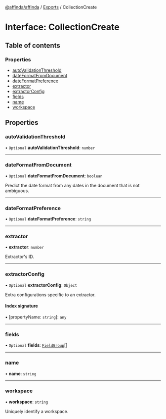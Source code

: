 [@affinda/affinda](../README.md) / [Exports](../modules.md) / CollectionCreate

# Interface: CollectionCreate

## Table of contents

### Properties

- [autoValidationThreshold](CollectionCreate.md#autovalidationthreshold)
- [dateFormatFromDocument](CollectionCreate.md#dateformatfromdocument)
- [dateFormatPreference](CollectionCreate.md#dateformatpreference)
- [extractor](CollectionCreate.md#extractor)
- [extractorConfig](CollectionCreate.md#extractorconfig)
- [fields](CollectionCreate.md#fields)
- [name](CollectionCreate.md#name)
- [workspace](CollectionCreate.md#workspace)

## Properties

### autoValidationThreshold

• `Optional` **autoValidationThreshold**: `number`

___

### dateFormatFromDocument

• `Optional` **dateFormatFromDocument**: `boolean`

Predict the date format from any dates in the document that is not ambiguous.

___

### dateFormatPreference

• `Optional` **dateFormatPreference**: `string`

___

### extractor

• **extractor**: `number`

Extractor's ID.

___

### extractorConfig

• `Optional` **extractorConfig**: `Object`

Extra configurations specific to an extractor.

#### Index signature

▪ [propertyName: `string`]: `any`

___

### fields

• `Optional` **fields**: [`FieldGroup`](FieldGroup.md)[]

___

### name

• **name**: `string`

___

### workspace

• **workspace**: `string`

Uniquely identify a workspace.
